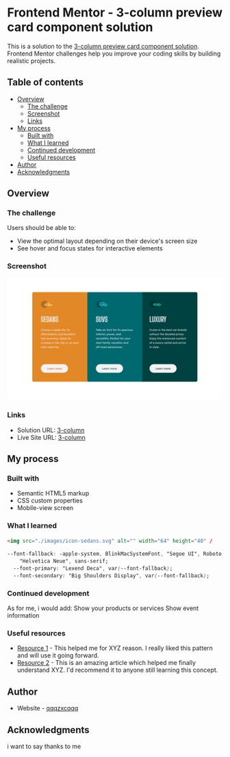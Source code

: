 # Frontend Mentor - 3-column preview card component solution

This is a solution to the [3-column preview card component solution](https://www.frontendmentor.io/challenges/3column-preview-card-component-pH92eAR2-/hub). Frontend Mentor challenges help you improve your coding skills by building realistic projects. 

## Table of contents

- [Overview](#overview)
  - [The challenge](#the-challenge)
  - [Screenshot](#screenshot)
  - [Links](#links)
- [My process](#my-process)
  - [Built with](#built-with)
  - [What I learned](#what-i-learned)
  - [Continued development](#continued-development)
  - [Useful resources](#useful-resources)
- [Author](#author)
- [Acknowledgments](#acknowledgments)


## Overview

### The challenge

Users should be able to:

- View the optimal layout depending on their device's screen size
- See hover and focus states for interactive elements

### Screenshot

![](./screenshot.png)


### Links

- Solution URL: [3-column](https://github.com/qqqzxcqqq/3-column)
- Live Site URL: [3-column](https://qqqzxcqqq.github.io/3-column/)

## My process

### Built with

- Semantic HTML5 markup
- CSS custom properties
- Mobile-view screen


### What I learned


```html
<img src="./images/icon-sedans.svg" alt="" width="64" height="40" /
```
```css
--font-fallback: -apple-system, BlinkMacSystemFont, "Segoe UI", Roboto, Oxygen, Ubuntu, Cantarell, "Open Sans",
    "Helvetica Neue", sans-serif;
  --font-primary: "Lexend Deca", var(--font-fallback);
  --font-secondary: "Big Shoulders Display", var(--font-fallback);
```


### Continued development

As for me, i would add:
Show your products or services
Show event information

### Useful resources

- [Resource 1](https://www.example.com) - This helped me for XYZ reason. I really liked this pattern and will use it going forward.
- [Resource 2](https://www.example.com) - This is an amazing article which helped me finally understand XYZ. I'd recommend it to anyone still learning this concept.


## Author

- Website - [qqqzxcqqq](https://www.frontendmentor.io/profile/qqqzxcqqq)

## Acknowledgments

i want to say thanks to me
